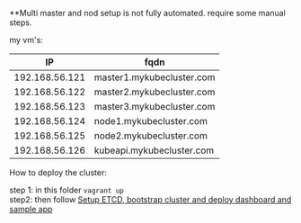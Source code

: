 
**Multi master and nod setup is not fully automated. require some manual steps.

my vm's:

| IP              |       fqdn                 |
| -------------   | -------------------------  |
| 192.168.56.121  | master1.mykubecluster.com  |
| 192.168.56.122  | master2.mykubecluster.com  |
| 192.168.56.123  | master3.mykubecluster.com  |
| 192.168.56.124  | node1.mykubecluster.com    |
| 192.168.56.125  | node2.mykubecluster.com    |
| 192.168.56.126  | kubeapi.mykubecluster.com  |



How to deploy the cluster:


step 1:  in this folder ```vagrant up```
</br>
step2: then follow [Setup ETCD, bootstrap cluster and deploy  dashboard and sample app](setup_cluster.md)
